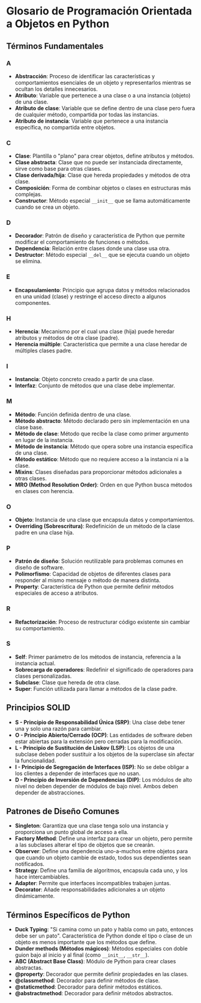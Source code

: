 # Glosario de Programación Orientada a Objetos en Python

## Términos Fundamentales

### A
- **Abstracción**: Proceso de identificar las características y comportamientos esenciales de un objeto y representarlos mientras se ocultan los detalles innecesarios.
- **Atributo**: Variable que pertenece a una clase o a una instancia (objeto) de una clase.
- **Atributo de clase**: Variable que se define dentro de una clase pero fuera de cualquier método, compartida por todas las instancias.
- **Atributo de instancia**: Variable que pertenece a una instancia específica, no compartida entre objetos.

### C
- **Clase**: Plantilla o "plano" para crear objetos, define atributos y métodos.
- **Clase abstracta**: Clase que no puede ser instanciada directamente, sirve como base para otras clases.
- **Clase derivada/hija**: Clase que hereda propiedades y métodos de otra clase.
- **Composición**: Forma de combinar objetos o clases en estructuras más complejas.
- **Constructor**: Método especial `__init__` que se llama automáticamente cuando se crea un objeto.

### D
- **Decorador**: Patrón de diseño y característica de Python que permite modificar el comportamiento de funciones o métodos.
- **Dependencia**: Relación entre clases donde una clase usa otra.
- **Destructor**: Método especial `__del__` que se ejecuta cuando un objeto se elimina.

### E
- **Encapsulamiento**: Principio que agrupa datos y métodos relacionados en una unidad (clase) y restringe el acceso directo a algunos componentes.

### H
- **Herencia**: Mecanismo por el cual una clase (hija) puede heredar atributos y métodos de otra clase (padre).
- **Herencia múltiple**: Característica que permite a una clase heredar de múltiples clases padre.

### I
- **Instancia**: Objeto concreto creado a partir de una clase.
- **Interfaz**: Conjunto de métodos que una clase debe implementar.

### M
- **Método**: Función definida dentro de una clase.
- **Método abstracto**: Método declarado pero sin implementación en una clase base.
- **Método de clase**: Método que recibe la clase como primer argumento en lugar de la instancia.
- **Método de instancia**: Método que opera sobre una instancia específica de una clase.
- **Método estático**: Método que no requiere acceso a la instancia ni a la clase.
- **Mixins**: Clases diseñadas para proporcionar métodos adicionales a otras clases.
- **MRO (Method Resolution Order)**: Orden en que Python busca métodos en clases con herencia.

### O
- **Objeto**: Instancia de una clase que encapsula datos y comportamientos.
- **Overriding (Sobrescritura)**: Redefinición de un método de la clase padre en una clase hija.

### P
- **Patrón de diseño**: Solución reutilizable para problemas comunes en diseño de software.
- **Polimorfismo**: Capacidad de objetos de diferentes clases para responder al mismo mensaje o método de manera distinta.
- **Property**: Característica de Python que permite definir métodos especiales de acceso a atributos.

### R
- **Refactorización**: Proceso de restructurar código existente sin cambiar su comportamiento.

### S
- **Self**: Primer parámetro de los métodos de instancia, referencia a la instancia actual.
- **Sobrecarga de operadores**: Redefinir el significado de operadores para clases personalizadas.
- **Subclase**: Clase que hereda de otra clase.
- **Super**: Función utilizada para llamar a métodos de la clase padre.

## Principios SOLID

- **S - Principio de Responsabilidad Única (SRP)**: Una clase debe tener una y solo una razón para cambiar.
- **O - Principio Abierto/Cerrado (OCP)**: Las entidades de software deben estar abiertas para la extensión pero cerradas para la modificación.
- **L - Principio de Sustitución de Liskov (LSP)**: Los objetos de una subclase deben poder sustituir a los objetos de la superclase sin afectar la funcionalidad.
- **I - Principio de Segregación de Interfaces (ISP)**: No se debe obligar a los clientes a depender de interfaces que no usan.
- **D - Principio de Inversión de Dependencias (DIP)**: Los módulos de alto nivel no deben depender de módulos de bajo nivel. Ambos deben depender de abstracciones.

## Patrones de Diseño Comunes

- **Singleton**: Garantiza que una clase tenga solo una instancia y proporciona un punto global de acceso a ella.
- **Factory Method**: Define una interfaz para crear un objeto, pero permite a las subclases alterar el tipo de objetos que se crearán.
- **Observer**: Define una dependencia uno-a-muchos entre objetos para que cuando un objeto cambie de estado, todos sus dependientes sean notificados.
- **Strategy**: Define una familia de algoritmos, encapsula cada uno, y los hace intercambiables.
- **Adapter**: Permite que interfaces incompatibles trabajen juntas.
- **Decorator**: Añade responsabilidades adicionales a un objeto dinámicamente.

## Términos Específicos de Python

- **Duck Typing**: "Si camina como un pato y habla como un pato, entonces debe ser un pato". Característica de Python donde el tipo o clase de un objeto es menos importante que los métodos que define.
- **Dunder methods (Métodos mágicos)**: Métodos especiales con doble guion bajo al inicio y al final (como `__init__`, `__str__`).
- **ABC (Abstract Base Class)**: Módulo de Python para crear clases abstractas.
- **@property**: Decorador que permite definir propiedades en las clases.
- **@classmethod**: Decorador para definir métodos de clase.
- **@staticmethod**: Decorador para definir métodos estáticos.
- **@abstractmethod**: Decorador para definir métodos abstractos.
